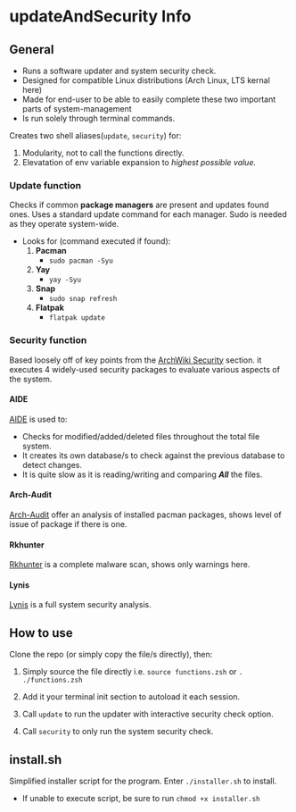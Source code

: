 # updateAndSecurity Info

## General
* Runs a software updater and system security check.
* Designed for compatible Linux distributions (Arch Linux, LTS kernal here)
* Made for end-user to be able to easily complete these two important parts of system-management
* Is run solely through terminal commands.

Creates two shell aliases(`update`, `security`) for:
1. Modularity, not to call the functions directly.
2. Elevatation of env variable expansion to *highest possible value.*

### Update function
Checks if common **package managers** are present and updates found ones.
Uses a standard update command for each manager. Sudo is needed as they operate system-wide.
* Looks for (command executed if found):
    1. **Pacman**
        * `sudo pacman -Syu`
    2. **Yay**
        * `yay -Syu`
    3. **Snap**
        * `sudo snap refresh`
    4. **Flatpak**
        * `flatpak update`

### Security function
Based loosely off of key points from the [ArchWiki Security](https://wiki.archlinux.org/title/Security) section.
it executes 4 widely-used security packages to evaluate various aspects of the system.
#### AIDE
[AIDE](https://aide.github.io/) 
is used to:
* Checks for modified/added/deleted files throughout the total file system.
* It creates its own database/s to check against the previous database to detect changes.
* It is quite slow as it is reading/writing and comparing ***All*** the files.
#### Arch-Audit
[Arch-Audit](https://github.com/ilpianista/arch-audit)
offer an analysis of installed pacman packages, shows level of issue of package if there is one.
#### Rkhunter
[Rkhunter](http://rkhunter.sourceforge.net/)
is a complete malware scan, shows only warnings here.
#### Lynis
[Lynis](https://github.com/CISOfy/Lynis)
is a full system security analysis.

## How to use
Clone the repo (or simply copy the file/s directly), then:
1. Simply source the file directly i.e. `source functions.zsh` or `. ./functions.zsh`
2. Add it your terminal init section to autoload it each session.

3. Call `update` to run the updater with interactive security check option.
4. Call `security` to only run the system security check.

## install.sh
Simplified installer script for the program. Enter `./installer.sh` to install.
* If unable to execute script, be sure to run `chmod +x installer.sh`
